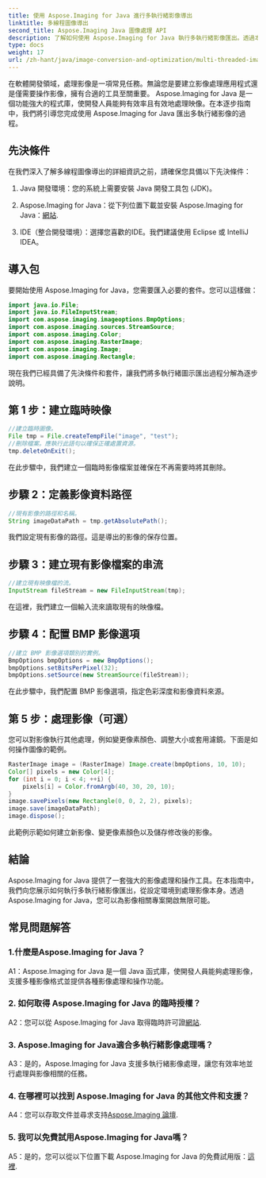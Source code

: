```yaml
---
title: 使用 Aspose.Imaging for Java 進行多執行緒影像導出
linktitle: 多線程圖像導出
second_title: Aspose.Imaging Java 圖像處理 API
description: 了解如何使用 Aspose.Imaging for Java 執行多執行緒影像匯出。透過本逐步指南掌握影像處理和操作。
type: docs
weight: 17
url: /zh-hant/java/image-conversion-and-optimization/multi-threaded-image-export/
---
```

在軟體開發領域，處理影像是一項常見任務。無論您是要建立影像處理應用程式還是僅需要操作影像，擁有合適的工具至關重要。 Aspose.Imaging for Java 是一個功能強大的程式庫，使開發人員能夠有效率且有效地處理映像。在本逐步指南中，我們將引導您完成使用 Aspose.Imaging for Java 匯出多執行緒影像的過程。

## 先決條件

在我們深入了解多線程圖像導出的詳細資訊之前，請確保您具備以下先決條件：

1. Java 開發環境：您的系統上需要安裝 Java 開發工具包 (JDK)。

2.  Aspose.Imaging for Java：從下列位置下載並安裝 Aspose.Imaging for Java：[網站](https://releases.aspose.com/imaging/java/).

3. IDE（整合開發環境）：選擇您喜歡的IDE。我們建議使用 Eclipse 或 IntelliJ IDEA。

## 導入包

要開始使用 Aspose.Imaging for Java，您需要匯入必要的套件。您可以這樣做：

```java
import java.io.File;
import java.io.FileInputStream;
import com.aspose.imaging.imageoptions.BmpOptions;
import com.aspose.imaging.sources.StreamSource;
import com.aspose.imaging.Color;
import com.aspose.imaging.RasterImage;
import com.aspose.imaging.Image;
import com.aspose.imaging.Rectangle;
```

現在我們已經具備了先決條件和套件，讓我們將多執行緒圖示匯出過程分解為逐步說明。

## 第 1 步：建立臨時映像

```java
//建立臨時圖像。
File tmp = File.createTempFile("image", "test");
//刪除檔案。應執行此語句以確保正確處置資源。
tmp.deleteOnExit();
```

在此步驟中，我們建立一個臨時影像檔案並確保在不再需要時將其刪除。

## 步驟 2：定義影像資料路徑

```java
//現有影像的路徑和名稱。
String imageDataPath = tmp.getAbsolutePath();
```

我們設定現有影像的路徑。這是導出的影像的保存位置。

## 步驟 3：建立現有影像檔案的串流

```java
//建立現有映像檔的流。
InputStream fileStream = new FileInputStream(tmp);
```

在這裡，我們建立一個輸入流來讀取現有的映像檔。

## 步驟 4：配置 BMP 影像選項

```java
//建立 BMP 影像選項類別的實例。
BmpOptions bmpOptions = new BmpOptions();
bmpOptions.setBitsPerPixel(32);
bmpOptions.setSource(new StreamSource(fileStream));
```

在此步驟中，我們配置 BMP 影像選項，指定色彩深度和影像資料來源。

## 第 5 步：處理影像（可選）

您可以對影像執行其他處理，例如變更像素顏色、調整大小或套用濾鏡。下面是如何操作圖像的範例。

```java
RasterImage image = (RasterImage) Image.create(bmpOptions, 10, 10);
Color[] pixels = new Color[4];
for (int i = 0; i < 4; ++i) {
    pixels[i] = Color.fromArgb(40, 30, 20, 10);
}
image.savePixels(new Rectangle(0, 0, 2, 2), pixels);
image.save(imageDataPath);
image.dispose();
```

此範例示範如何建立新影像、變更像素顏色以及儲存修改後的影像。

## 結論

Aspose.Imaging for Java 提供了一套強大的影像處理和操作工具。在本指南中，我們向您展示如何執行多執行緒影像匯出，從設定環境到處理影像本身。透過 Aspose.Imaging for Java，您可以為影像相關專案開啟無限可能。

## 常見問題解答

### 1.什麼是Aspose.Imaging for Java？

A1：Aspose.Imaging for Java 是一個 Java 函式庫，使開發人員能夠處理影像，支援多種影像格式並提供各種影像處理和操作功能。

### 2. 如何取得 Aspose.Imaging for Java 的臨時授權？

 A2：您可以從 Aspose.Imaging for Java 取得臨時許可證[網站](https://purchase.aspose.com/temporary-license/).

### 3. Aspose.Imaging for Java適合多執行緒影像處理嗎？

A3：是的，Aspose.Imaging for Java 支援多執行緒影像處理，讓您有效率地並行處理與影像相關的任務。

### 4. 在哪裡可以找到 Aspose.Imaging for Java 的其他文件和支援？

 A4：您可以存取文件並尋求支持[Aspose.Imaging 論壇](https://forum.aspose.com/).

### 5. 我可以免費試用Aspose.Imaging for Java嗎？

 A5：是的，您可以從以下位置下載 Aspose.Imaging for Java 的免費試用版：[這裡](https://releases.aspose.com/).
